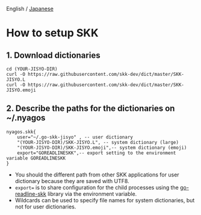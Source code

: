 English / [Japanese](./10-SetupSKK_ja.md)


How to setup SKK
================

## 1. Download dictionaries

    cd (YOUR-JISYO-DIR)
    curl -O https://raw.githubusercontent.com/skk-dev/dict/master/SKK-JISYO.L
    curl -O https://raw.githubusercontent.com/skk-dev/dict/master/SKK-JISYO.emoji

## 2. Describe the paths for the dictionaries on ~/.nyagos

    nyagos.skk{
        user="~/.go-skk-jisyo" , -- user dictionary
        "(YOUR-JISYO-DIR)/SKK-JISYO.L", -- system dictionary (large)
        "(YOUR-JISYO-DIR)/SKK-JISYO.emoji",-- system dictionary (emoji)
        export="GOREADLINESKK",-- export setting to the environment variable GOREADLINESKK
    }

- You should the different path from other SKK applications for user dictionary because they are saved with UTF8.
- `export=` is to share configuration for the child processes using the [go-readline-skk] library via the environment variable.
- Wildcards can be used to specify file names for system dictionaries, but not for user dictionaries.

[go-readline-skk]: https://github.com/nyaosorg/go-readline-skk
